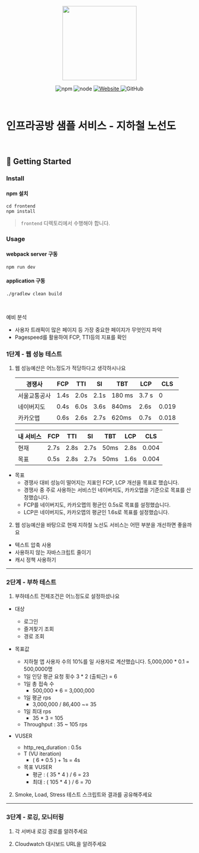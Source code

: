 <p align="center">
    <img width="200px;" src="https://raw.githubusercontent.com/woowacourse/atdd-subway-admin-frontend/master/images/main_logo.png"/>
</p>
<p align="center">
  <img alt="npm" src="https://img.shields.io/badge/npm-%3E%3D%205.5.0-blue">
  <img alt="node" src="https://img.shields.io/badge/node-%3E%3D%209.3.0-blue">
  <a href="https://edu.nextstep.camp/c/R89PYi5H" alt="nextstep atdd">
    <img alt="Website" src="https://img.shields.io/website?url=https%3A%2F%2Fedu.nextstep.camp%2Fc%2FR89PYi5H">
  </a>
  <img alt="GitHub" src="https://img.shields.io/github/license/next-step/atdd-subway-service">
</p>

<br>

# 인프라공방 샘플 서비스 - 지하철 노선도

<br>

## 🚀 Getting Started

### Install
#### npm 설치
```
cd frontend
npm install
```
> `frontend` 디렉토리에서 수행해야 합니다.

### Usage
#### webpack server 구동
```
npm run dev
```
#### application 구동
```
./gradlew clean build
```
<br>

예비 분석
* 사용자 트래픽이 많은 페이지 등 가장 중요한 페이지가 무엇인지 파악
* Pagespeed를 활용하여 FCP, TTI등의 지표를 확인

### 1단계 - 웹 성능 테스트
1. 웹 성능예산은 어느정도가 적당하다고 생각하시나요

      | 경쟁사 | FCP      | TTI  | SI   | TBT    | LCP   | CLS   |
      |----------|-------|------|--------|-------|-------| ----- |
      | 서울교통공사 | 1.4s     | 2.0s | 2.1s | 180 ms | 3.7 s | 0     |
      | 네이버지도 | 0.4s     | 6.0s | 3.6s | 840ms  | 2.6s  | 0.019 |
      | 카카오맵  | 0.6s     | 2.6s | 2.7s | 620ms  | 0.7s  | 0.018 |

      | 내 서비스 | FCP  | TTI  | SI   | TBT    | LCP  | CLS   |
      |------|------|------|--------|------|-------| ----- |
      | 현재    | 2.7s | 2.8s | 2.7s | 50ms   | 2.8s | 0.004 |
      | 목표     | 0.5s | 2.8s | 2.7s | 50ms   | 1.6s | 0.004 |
* 목표
  * 경쟁사 대비 성능이 떨어지는 지표인 FCP, LCP 개선을 목표로 했습니다.
  * 경쟁사 중 주로 사용하는 서비스인 네이버지도, 카카오맵을 기준으로 목표를 산정했습니다.
  * FCP를 네이버지도, 카카오맵의 평균인 0.5s로 목표를 설정했습니다.
  * LCP은 네이버지도, 카카오맵의 평균인 1.6s로 목표를 설정했습니다.

2. 웹 성능예산을 바탕으로 현재 지하철 노선도 서비스는 어떤 부분을 개선하면 좋을까요
* 텍스트 압축 사용
* 사용하지 않는 자바스크립트 줄이기
* 캐시 정책 사용하기


---

### 2단계 - 부하 테스트 
1. 부하테스트 전제조건은 어느정도로 설정하셨나요

- 대상
    - 로그인
    - 즐겨찾기 조회
    - 경로 조회

- 목표값
    - 지하철 앱 사용자 수의 10%를 일 사용자로 계산했습니다.
      5,000,000 * 0.1 = 500,0000명
    - 1일 인당 평균 요청 횟수
      3 * 2 (출퇴근) = 6
    - 1일 총 접속 수
        - 500,000 * 6 = 3,000,000
    - 1일 평균 rps
        - 3,000,000 / 86,400 ~= 35
    - 1일 최대 rps
        - 35 * 3 = 105
    - Throughput : 35 ~ 105 rps

- VUSER
  - http_req_duration : 0.5s
  - T (VU iteration)
    - ( 6 * 0.5 ) + 1s = 4s
  - 목표 VUSER
    - 평균 : ( 35 * 4 ) / 6 = 23
    - 최대 : ( 105 * 4 ) / 6 = 70

2. Smoke, Load, Stress 테스트 스크립트와 결과를 공유해주세요

---

### 3단계 - 로깅, 모니터링
1. 각 서버내 로깅 경로를 알려주세요

2. Cloudwatch 대시보드 URL을 알려주세요
